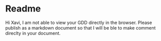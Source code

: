 # Readme
Hi Xavi, I am not able to view your GDD directly in the browser. Please publish as a markdown document so that I will be ble to make comment direclty in your document.
